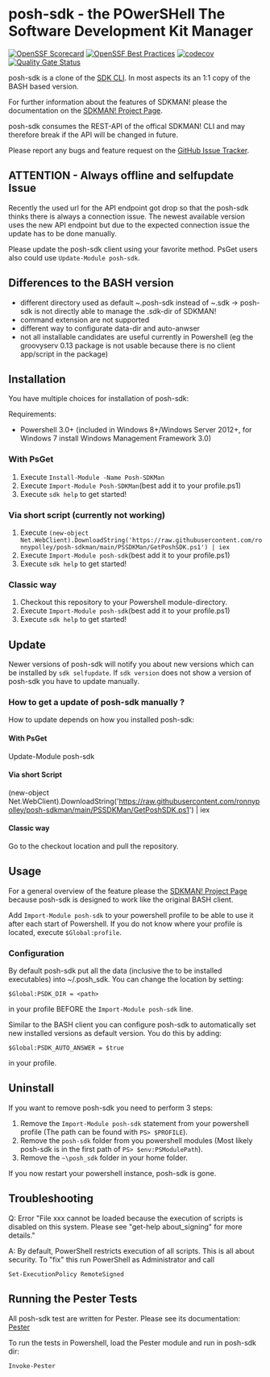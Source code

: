 # posh-sdk - the POwerSHell The Software Development Kit Manager

[![OpenSSF Scorecard](https://api.scorecard.dev/projects/github.com/ronnypolley/posh-sdkman/badge)](https://scorecard.dev/viewer/?uri=github.com/ronnypolley/posh-sdkman)
[![OpenSSF Best Practices](https://www.bestpractices.dev/projects/10509/badge)](https://www.bestpractices.dev/projects/10509)
[![codecov](https://codecov.io/gh/ronnypolley/posh-sdkman/graph/badge.svg?token=1NFCQOZ9W5)](https://codecov.io/gh/ronnypolley/posh-sdkman)
[![Quality Gate Status](https://sonarcloud.io/api/project_badges/measure?project=ronnypolley_posh-sdkman&metric=alert_status)](https://sonarcloud.io/summary/new_code?id=ronnypolley_posh-sdkman)

posh-sdk is a clone of the [SDK CLI](https://github.com/sdkman/sdkman-cli). In most aspects its an 1:1 copy of the BASH based version.

For further information about the features of SDKMAN! please the documentation on the [SDKMAN! Project Page](https://sdkman.io).

posh-sdk consumes the REST-API of the offical SDKMAN! CLI and may therefore break if the API will be changed in future.

Please report any bugs and feature request on the [GitHub Issue Tracker](https://github.com/ronnypolley/posh-sdkman/issues).

## ATTENTION - Always offline and selfupdate Issue

Recently the used url for the API endpoint got drop so that the posh-sdk thinks there is always a connection issue. The newest available version uses the new API endpoint but due to the expected connection issue the update has to be done manually.

Please update the posh-sdk client using your favorite method. PsGet users also could use `Update-Module posh-sdk`.

## Differences to the BASH version

- different directory used as default ~\.posh-sdk instead of ~\.sdk -> posh-sdk is not directly able to manage the .sdk-dir of SDKMAN!
- command extension are not supported
- different way to configurate data-dir and auto-anwser
- not all installable candidates are useful currently in Powershell (eg the groovyserv 0.13 package is not usable because there is no client app/script in the package)

## Installation

You have multiple choices for installation of posh-sdk:

Requirements:

- Powershell 3.0+ (included in Windows 8+/Windows Server 2012+, for Windows 7 install Windows Management Framework 3.0)

### With PsGet

1. Execute `Install-Module -Name Posh-SDKMan`
2. Execute `Import-Module Posh-SDKMan`(best add it to your profile.ps1)
3. Execute `sdk help` to get started!

### Via short script (currently not working)

1. Execute `(new-object Net.WebClient).DownloadString('https://raw.githubusercontent.com/ronnypolley/posh-sdkman/main/PSSDKMan/GetPoshSDK.ps1') | iex`
2. Execute `Import-Module posh-sdk`(best add it to your profile.ps1)
3. Execute `sdk help` to get started!

### Classic way

1. Checkout this repository to your Powershell module-directory.
2. Execute `Import-Module posh-sdk`(best add it to your profile.ps1)
3. Execute `sdk help` to get started!

## Update

Newer versions of posh-sdk will notify you about new versions which can be installed by `sdk selfupdate`. If `sdk version` does not show a version of posh-sdk you have to update manually.

### How to get a update of posh-sdk manually ?

How to update depends on how you installed posh-sdk:

#### With PsGet

Update-Module posh-sdk

#### Via short Script

(new-object Net.WebClient).DownloadString('https://raw.githubusercontent.com/ronnypolley/posh-sdkman/main/PSSDKMan/GetPoshSDK.ps1') | iex

#### Classic way

Go to the checkout location and pull the repository.

## Usage

For a general overview of the feature please the [SDKMAN! Project Page](https://sdkman.io) because posh-sdk is designed to work like the original BASH client.

Add `Import-Module posh-sdk` to your powershell profile to be able to use it after each start of Powershell. If you do not know where your profile is located, execute `$Global:profile`.

### Configuration

By default posh-sdk put all the data (inclusive the to be installed executables) into ~/.posh_sdk. You can change the location by setting:

    $Global:PSDK_DIR = <path>

in your profile BEFORE the `Import-Module posh-sdk` line.

Similar to the BASH client you can configure posh-sdk to automatically set new installed versions as default version. You do this by adding:

    $Global:PSDK_AUTO_ANSWER = $true

in your profile.

## Uninstall

If you want to remove posh-sdk you need to perform 3 steps:

1. Remove the `Import-Module posh-sdk` statement from your powershell profile (The path can be found with `PS> $PROFILE`).
2. Remove the `posh-sdk` folder from you powershell modules (Most likely posh-sdk is in the first path of `PS> $env:PSModulePath`).
3. Remove the `~\posh_sdk` folder in your home folder.

If you now restart your powershell instance, posh-sdk is gone.

## Troubleshooting

Q: Error "File xxx cannot be loaded because the execution of scripts is disabled on this system. Please see "get-help about_signing" for more details."

A: By default, PowerShell restricts execution of all scripts. This is all about security. To "fix" this run PowerShell as Administrator and call

    Set-ExecutionPolicy RemoteSigned

## Running the Pester Tests

All posh-sdk test are written for Pester. Please see its documentation: [Pester](https://github.com/pester/Pester)

To run the tests in Powershell, load the Pester module and run in posh-sdk dir:

    Invoke-Pester
